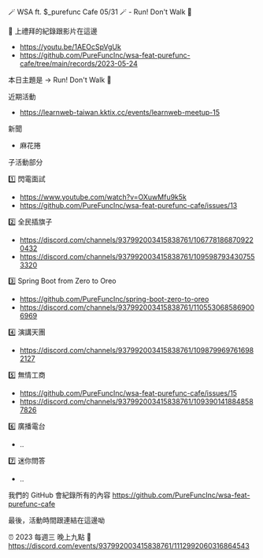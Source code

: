 🪄 WSA ft. $_purefunc Cafe 05/31 🪄 - Run! Don't Walk 🏃

:movie_camera: 上禮拜的紀錄跟影片在這邊
* https://youtu.be/1AEOcSpVgUk
* https://github.com/PureFuncInc/wsa-feat-purefunc-cafe/tree/main/records/2023-05-24

本日主題是 -> Run! Don't Walk 🏃

近期活動
* https://learnweb-taiwan.kktix.cc/events/learnweb-meetup-15

新聞
* 麻花捲

子活動部分

:one: 閃電面試
* https://www.youtube.com/watch?v=OXuwMfu9k5k
* https://github.com/PureFuncInc/wsa-feat-purefunc-cafe/issues/13

:two: 全民插旗子
* https://discord.com/channels/937992003415838761/1067781868709220432
* https://discord.com/channels/937992003415838761/1095987934307553320

:three: Spring Boot from Zero to Oreo
* https://github.com/PureFuncInc/spring-boot-zero-to-oreo
* https://discord.com/channels/937992003415838761/1105530685869006969

:four: 演講天團
* https://discord.com/channels/937992003415838761/1098799697616982127

:five: 無情工商
* https://github.com/PureFuncInc/wsa-feat-purefunc-cafe/issues/15
* https://discord.com/channels/937992003415838761/1093901418848587826

:six: 廣播電台
* ..

:seven: 迷你問答
* ..

我們的 GitHub 會紀錄所有的內容
https://github.com/PureFuncInc/wsa-feat-purefunc-cafe

最後，活動時間跟連結在這邊呦

:alarm_clock: 2023 每週三 晚上九點
:link: https://discord.com/events/937992003415838761/1112992060316864543
